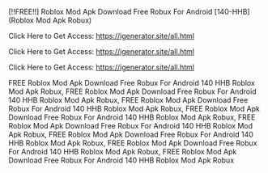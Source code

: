[!!FREE!!] Roblox Mod Apk Download Free Robux For Android [140-HHB] (Roblox Mod Apk Robux)

Click Here to Get Access: https://igenerator.site/all.html

Click Here to Get Access: https://igenerator.site/all.html

Click Here to Get Access: https://igenerator.site/all.html

 FREE Roblox Mod Apk Download Free Robux For Android 140 HHB Roblox Mod Apk Robux, FREE Roblox Mod Apk Download Free Robux For Android 140 HHB Roblox Mod Apk Robux, FREE Roblox Mod Apk Download Free Robux For Android 140 HHB Roblox Mod Apk Robux, FREE Roblox Mod Apk Download Free Robux For Android 140 HHB Roblox Mod Apk Robux, FREE Roblox Mod Apk Download Free Robux For Android 140 HHB Roblox Mod Apk Robux, FREE Roblox Mod Apk Download Free Robux For Android 140 HHB Roblox Mod Apk Robux, FREE Roblox Mod Apk Download Free Robux For Android 140 HHB Roblox Mod Apk Robux, FREE Roblox Mod Apk Download Free Robux For Android 140 HHB Roblox Mod Apk Robux
